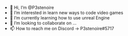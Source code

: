 - 👋 Hi, I’m @P3stenoire
- 👀 I’m interested in learn new ways to code video games
- 🌱 I’m currently learning how to use unreal Engine
- 💞️ I’m looking to collaborate on ...
- 📫 How to reach me on Discord -> P3stenoire#5717

<!---
P3stenoire/P3stenoire is a ✨ special ✨ repository because its `README.md` (this file) appears on your GitHub profile.
You can click the Preview link to take a look at your changes.
--->
